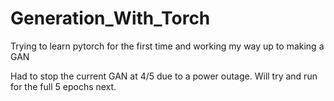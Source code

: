 # Generation_With_Torch
Trying to learn pytorch for the first time and working my way up to making a GAN

Had to stop the current GAN at 4/5 due to a power outage. Will try and run for the full 5 epochs next.
